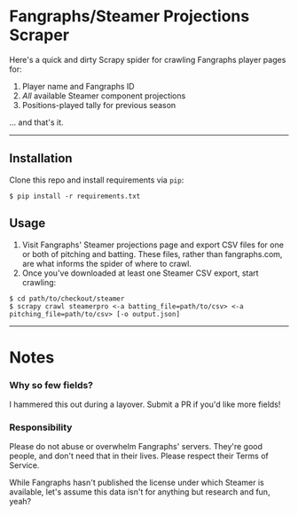 # Fangraphs/Steamer Projections Scraper

Here's a quick and dirty Scrapy spider for crawling Fangraphs
player pages for:

1. Player name and Fangraphs ID
2. *All* available Steamer component projections
3. Positions-played tally for previous season

... and that's it.

----

## Installation

Clone this repo and install requirements via `pip`:

```shell
$ pip install -r requirements.txt
```

## Usage

1. Visit Fangraphs' Steamer projections page and export CSV files
    for one or both of pitching and batting. These files, rather than
    fangraphs.com, are what informs the spider of where to crawl.
2. Once you've downloaded at least one Steamer CSV export, start crawling:

```shell
$ cd path/to/checkout/steamer
$ scrapy crawl steamerpro <-a batting_file=path/to/csv> <-a pitching_file=path/to/csv> [-o output.json]
```

----

# Notes

### Why so few fields?

I hammered this out during a layover. Submit a PR if you'd like more fields!

### Responsibility

Please do not abuse or overwhelm Fangraphs' servers. They're good people,
and don't need that in their lives. Please respect their Terms of Service.

While Fangraphs hasn't published the license under which Steamer is available,
let's assume this data isn't for anything but research and fun, yeah?
